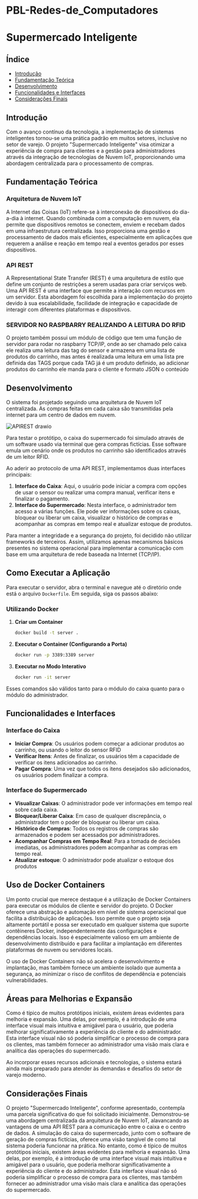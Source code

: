 # PBL-Redes-de_Computadores
 
# Supermercado Inteligente

## Índice

- [Introdução](#introdução)
- [Fundamentação Teórica](#fundamentação-teórica)
- [Desenvolvimento](#desenvolvimento)
- [Funcionalidades e Interfaces](#funcionalidades-e-interfaces)
- [Considerações Finais](#considerações-finais)

## Introdução

Com o avanço contínuo da tecnologia, a implementação de sistemas inteligentes tornou-se uma prática padrão em muitos setores, inclusive no setor de varejo. O projeto "Supermercado Inteligente" visa otimizar a experiência de compra para clientes e a gestão para administradores através da integração de tecnologias de Nuvem IoT, proporcionando uma abordagem centralizada para o processamento de compras.

## Fundamentação Teórica

### Arquitetura de Nuvem IoT

A Internet das Coisas (IoT) refere-se à interconexão de dispositivos do dia-a-dia à internet. Quando combinada com a computação em nuvem, ela permite que dispositivos remotos se conectem, enviem e recebam dados em uma infraestrutura centralizada. Isso proporciona uma gestão e processamento de dados mais eficientes, especialmente em aplicações que requerem a análise e reação em tempo real a eventos gerados por esses dispositivos.

### API REST

A Representational State Transfer (REST) é uma arquitetura de estilo que define um conjunto de restrições a serem usadas para criar serviços web. Uma API REST é uma interface que permite a interação com recursos em um servidor. Esta abordagem foi escolhida para a implementação do projeto devido à sua escalabilidade, facilidade de integração e capacidade de interagir com diferentes plataformas e dispositivos.

### SERVIDOR NO RASPBARRY REALIZANDO A LEITURA DO RFID

O projeto também possui um módulo de código que tem uma função de servidor para rodar no raspbarry TCP/IP, onde ao ser chamado pelo caixa ele realiza uma leitura das tag do sensor e armazena em uma lista de produtos do carrinho, mas antes é realizada uma leitura em uma lista pre definida das TAGS porque cada TAG já é um produto definido, ao adicionar produtos do carrinho ele manda para o cliente e formato JSON o conteúdo

## Desenvolvimento

O sistema foi projetado seguindo uma arquitetura de Nuvem IoT centralizada. As compras feitas em cada caixa são transmitidas pela internet para um centro de dados em nuvem.

![APIREST drawio](https://github.com/tassiocarvalho/PBL-1-Redes-de-Computadores/assets/90158519/237fd084-7df9-4806-b1d4-dfe315707285)

Para testar o protótipo, o caixa do supermercado foi simulado através de um software usado via terminal que gera compras fictícias. Esse software emula um cenário onde os produtos no carrinho são identificados através de um leitor RFID.

Ao aderir ao protocolo de uma API REST, implementamos duas interfaces principais:

1. **Interface do Caixa**: Aqui, o usuário pode iniciar a compra com opções de usar o sensor ou realizar uma compra manual, verificar itens e finalizar o pagamento.
2. **Interface do Supermercado**: Nesta interface, o administrador tem acesso a várias funções. Ele pode ver informações sobre os caixas, bloquear ou liberar um caixa, visualizar o histórico de compras e acompanhar as compras em tempo real e atualizar estoque de produtos.

Para manter a integridade e a segurança do projeto, foi decidido não utilizar frameworks de terceiros. Assim, utilizamos apenas mecanismos básicos presentes no sistema operacional para implementar a comunicação com base em uma arquitetura de rede baseada na Internet (TCP/IP).

## Como Executar a Aplicação

Para executar o servidor, abra o terminal e navegue até o diretório onde está o arquivo `Dockerfile`. Em seguida, siga os passos abaixo:

### Utilizando Docker

1. **Criar um Container**

    ```bash
    docker build -t server .
    ```

2. **Executar o Container (Configurando a Porta)**

    ```bash
    docker run -p 3389:3389 server
    ```

3. **Executar no Modo Interativo**

    ```bash
    docker run -it server
    ```

Esses comandos são válidos tanto para o módulo do caixa quanto para o módulo do administrador.


## Funcionalidades e Interfaces

### Interface do Caixa

- **Iniciar Compra**: Os usuários podem começar a adicionar produtos ao carrinho, ou usando o leitor do sensor RFID
- **Verificar Itens**: Antes de finalizar, os usuários têm a capacidade de verificar os itens adicionados ao carrinho.
- **Pagar Compra**: Uma vez que todos os itens desejados são adicionados, os usuários podem finalizar a compra.

### Interface do Supermercado

- **Visualizar Caixas**: O administrador pode ver informações em tempo real sobre cada caixa.
- **Bloquear/Liberar Caixa**: Em caso de qualquer discrepância, o administrador tem o poder de bloquear ou liberar um caixa.
- **Histórico de Compras**: Todos os registros de compras são armazenados e podem ser acessados por administradores.
- **Acompanhar Compras em Tempo Real**: Para a tomada de decisões imediatas, os administradores podem acompanhar as compras em tempo real.
- **Atualizar estoque**: O administrador pode atualizar o estoque dos produtos

## Uso de Docker Containers
Um ponto crucial que merece destaque é a utilização de Docker Containers para executar os módulos de cliente e servidor do projeto. O Docker oferece uma abstração e automação em nível de sistema operacional que facilita a distribuição de aplicações. Isso permite que o projeto seja altamente portátil e possa ser executado em qualquer sistema que suporte contêineres Docker, independentemente das configurações e dependências locais. Isso é especialmente valioso em um ambiente de desenvolvimento distribuído e para facilitar a implantação em diferentes plataformas de nuvem ou servidores locais.

O uso de Docker Containers não só acelera o desenvolvimento e implantação, mas também fornece um ambiente isolado que aumenta a segurança, ao minimizar o risco de conflitos de dependência e potenciais vulnerabilidades.

## Áreas para Melhorias e Expansão

Como é típico de muitos protótipos iniciais, existem áreas evidentes para melhoria e expansão. Uma delas, por exemplo, é a introdução de uma interface visual mais intuitiva e amigável para o usuário, que poderia melhorar significativamente a experiência do cliente e do administrador. Esta interface visual não só poderia simplificar o processo de compra para os clientes, mas também fornecer ao administrador uma visão mais clara e analítica das operações do supermercado.

Ao incorporar esses recursos adicionais e tecnologias, o sistema estará ainda mais preparado para atender às demandas e desafios do setor de varejo moderno.

## Considerações Finais

O projeto "Supermercado Inteligente", conforme apresentado, contempla uma parcela significativa do que foi solicitado inicialmente. Demonstrou-se uma abordagem centralizada da arquitetura de Nuvem IoT, alavancando as vantagens de uma API REST para a comunicação entre o caixa e o centro de dados. A simulação do caixa do supermercado, junto com o software de geração de compras fictícias, oferece uma visão tangível de como tal sistema poderia funcionar na prática.
No entanto, como é típico de muitos protótipos iniciais, existem áreas evidentes para melhoria e expansão. Uma delas, por exemplo, é a introdução de uma interface visual mais intuitiva e amigável para o usuário, que poderia melhorar significativamente a experiência do cliente e do administrador. Esta interface visual não só poderia simplificar o processo de compra para os clientes, mas também fornecer ao administrador uma visão mais clara e analítica das operações do supermercado.


